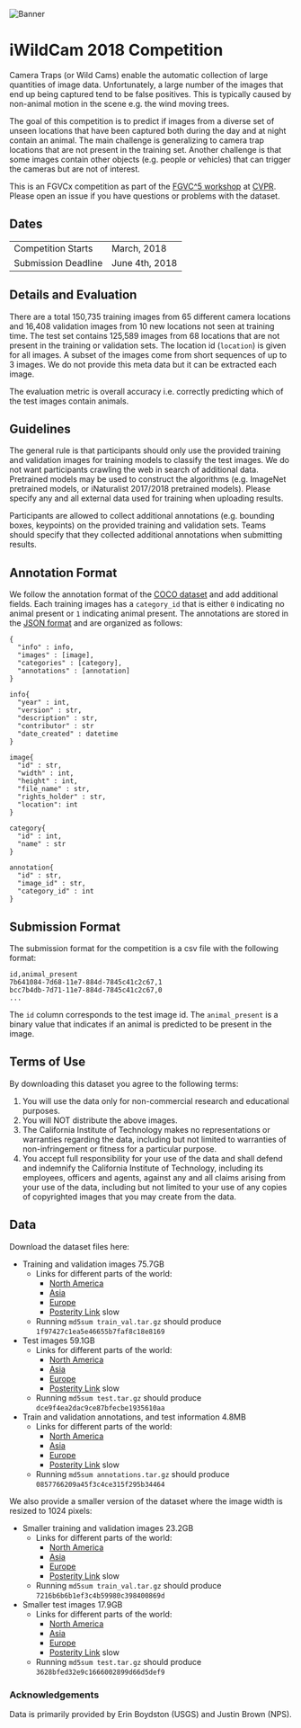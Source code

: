 ![Banner](https://rawgit.com/visipedia/iwildcam_comp/master/assets/iwildcam3.jpg)

# iWildCam 2018 Competition
Camera Traps (or Wild Cams) enable the automatic collection of large quantities of image data. Unfortunately, a large number of the images that end up being captured tend to be false positives. This is typically caused by non-animal motion in the scene e.g. the wind moving trees. 

The goal of this competition is to predict if images from a diverse set of unseen locations that have been captured both during the day and at night contain an animal. The main challenge is generalizing to camera trap locations that are not present in the training set. Another challenge is that some images contain other objects (e.g. people or vehicles) that can trigger the cameras but are not of interest. 

This is an FGVCx competition as part of the [FGVC^5 workshop](https://sites.google.com/view/fgvc5/home) at [CVPR](http://cvpr2018.thecvf.com/). Please open an issue if you have questions or problems with the dataset.




## Dates
|||
|------|---------------|
Competition Starts |March, 2018|
Submission Deadline|June 4th, 2018|


## Details and Evaluation

There are a total 150,735 training images from 65 different camera locations and 16,408 validation images from 10 new locations not seen at training time. The test set contains 125,589 images from 68 locations that are not present in the training or validation sets. The location id (`location`) is given for all images. A subset of the images come from short sequences of up to 3 images. We do not provide this meta data but it can be extracted each image.

The evaluation metric is overall accuracy i.e. correctly predicting which of the test images contain animals.


## Guidelines

The general rule is that participants should only use the provided training and validation images for training models to classify the test images. We do not want participants crawling the web in search of additional data. Pretrained models may be used to construct the algorithms (e.g. ImageNet pretrained models, or iNaturalist 2017/2018 pretrained models). Please specify any and all external data used for training when uploading results.

Participants are allowed to collect additional annotations (e.g. bounding boxes, keypoints) on the provided training and validation sets. Teams should specify that they collected additional annotations when submitting results.


## Annotation Format
We follow the annotation format of the [COCO dataset](http://mscoco.org/dataset/#download) and add additional fields. Each training images has a `category_id` that is either `0` indicating no animal present or `1` indicating animal present. The annotations are stored in the [JSON format](http://www.json.org/) and are organized as follows:
```
{
  "info" : info,
  "images" : [image],
  "categories" : [category],
  "annotations" : [annotation]
}

info{
  "year" : int,
  "version" : str,
  "description" : str,
  "contributor" : str
  "date_created" : datetime
}

image{
  "id" : str,
  "width" : int,
  "height" : int,
  "file_name" : str,
  "rights_holder" : str,
  "location": int
}

category{
  "id" : int,
  "name" : str
}

annotation{
  "id" : str,
  "image_id" : str,
  "category_id" : int
}
```

## Submission Format

The submission format for the competition is a csv file with the following format:
```
id,animal_present
7b641084-7d68-11e7-884d-7845c41c2c67,1
bcc7b4db-7d71-11e7-884d-7845c41c2c67,0
...
```
The `id` column corresponds to the test image id. The `animal_present` is a binary value that indicates if an animal is predicted to be present in the image.


## Terms of Use

By downloading this dataset you agree to the following terms:

1. You will use the data only for non-commercial research and educational purposes.
2. You will NOT distribute the above images.
3. The California Institute of Technology makes no representations or warranties regarding the data, including but not limited to warranties of non-infringement or fitness for a particular purpose.
4. You accept full responsibility for your use of the data and shall defend and indemnify the California Institute of Technology, including its employees, officers and agents, against any and all claims arising from your use of the data, including but not limited to your use of any copies of copyrighted images that you may create from the data.


## Data

Download the dataset files here:
  * Training and validation images 75.7GB
      * Links for different parts of the world:
        * [North America](https://storage.googleapis.com/iwildcam_2018_us/train_val.tar.gz)
        * [Asia](https://storage.googleapis.com/iwildcam_2018_asia/train_val.tar.gz)
        * [Europe](https://storage.googleapis.com/iwildcam_2018_eu/train_val.tar.gz)
        * [Posterity Link](http://www.vision.caltech.edu/~sbeery/datasets/iwildcam18/train_val.tar.gz) slow
      * Running `md5sum train_val.tar.gz` should produce `1f97427c1ea5e46655b7faf8c18e8169`
  * Test images 59.1GB
     * Links for different parts of the world:
        * [North America](https://storage.googleapis.com/iwildcam_2018_us/test.tar.gz)
        * [Asia](https://storage.googleapis.com/iwildcam_2018_asia/test.tar.gz)
        * [Europe](https://storage.googleapis.com/iwildcam_2018_eu/test.tar.gz)
        * [Posterity Link](http://www.vision.caltech.edu/~sbeery/datasets/iwildcam18/test.tar.gz) slow
    * Running `md5sum test.tar.gz` should produce `dce9f4ea2dac9ce87bfecbe1935610aa`
  * Train and validation annotations, and test information 4.8MB
     * Links for different parts of the world:
        * [North America](https://storage.googleapis.com/iwildcam_2018_us/annotations.tar.gz)
        * [Asia](https://storage.googleapis.com/iwildcam_2018_asia/annotations.tar.gz)
        * [Europe](https://storage.googleapis.com/iwildcam_2018_eu/annotations.tar.gz)
        * [Posterity Link](http://www.vision.caltech.edu/~sbeery/datasets/iwildcam18/annotations.tar.gz) slow
    * Running `md5sum annotations.tar.gz` should produce `0857766209a45f3c4ce315f295b34464`

We also provide a smaller version of the dataset where the image width is resized to 1024 pixels:
  * Smaller training and validation images 23.2GB
      * Links for different parts of the world:
        * [North America](https://storage.googleapis.com/iwildcam_2018_us/train_val_sm.tar.gz)
        * [Asia](https://storage.googleapis.com/iwildcam_2018_asia/train_val_sm.tar.gz)
        * [Europe](https://storage.googleapis.com/iwildcam_2018_eu/train_val_sm.tar.gz)
        * [Posterity Link](http://www.vision.caltech.edu/~sbeery/datasets/iwildcam18/train_val_sm.tar.gz) slow
      * Running `md5sum train_val.tar.gz` should produce `7216b6b6b1ef3c4b59980c398400869d`
  * Smaller test images 17.9GB
     * Links for different parts of the world:
        * [North America](https://storage.googleapis.com/iwildcam_2018_us/test.tar.gz)
        * [Asia](https://storage.googleapis.com/iwildcam_2018_asia/test.tar.gz)
        * [Europe](https://storage.googleapis.com/iwildcam_2018_eu/test.tar.gz)
        * [Posterity Link](http://www.vision.caltech.edu/~sbeery/datasets/iwildcam18/test.tar.gz) slow
    * Running `md5sum test.tar.gz` should produce `3628bfed32e9c1666002899d66d5def9`
    

### Acknowledgements

Data is primarily provided by Erin Boydston (USGS) and Justin Brown (NPS).
